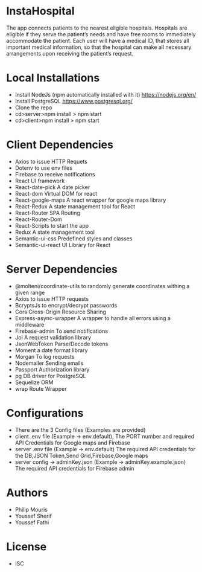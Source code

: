 # InstaHospital
The app connects patients to the nearest eligible hospitals.
Hospitals are eligible if they serve the patient’s needs and have free rooms to immediately accommodate the patient.
Each user will have a medical ID, that stores all important medical information, so that the hospital can make all necessary arrangements upon receiving the patient’s request.

# Local Installations
 * Install NodeJs (npm automatically installed with it) https://nodejs.org/en/
 * Install PostgreSQL https://www.postgresql.org/
 * Clone the repo
 * cd>server>npm install > npm start
 * cd>client>npm install > npm start

# Client Dependencies
 * Axios to issue HTTP Requets
 * Dotenv to use env files
 * Firebase to receive notifications
 * React UI framework
 * React-date-pick A date picker
 * React-dom Virtual DOM for react
 * React-google-maps A react wrapper for google maps library
 * React-Redux A state management tool for React
 * React-Router SPA Routing
 * React-Router-Dom 
 * React-Scripts to start the app
 * Redux A state management tool
 * Semantic-ui-css Predefined styles and classes
 * Semantic-ui-react UI Library for React
 
 # Server Dependencies
  * @molteni/coordinate-utils to randomly generate coordinates withing a given range
  * Axios to issue HTTP requests
  * BcryptsJs to encrypt/decrypt passwords
  * Cors Cross-Origin Resource Sharing 
  * Express-async-wrapper A wrapper to handle all errors using a middleware
  * Firebase-admin To send notifications
  * Joi A request validation library
  * JsonWebToken Parse/Decode tokens
  * Moment a date format library
  * Morgan To log requests
  * Nodemailer Sending emails
  * Passport Authorization library
  * pg DB driver for PostgreSQL
  * Sequelize ORM
  * wrap Route Wrapper
  
  # Configurations
  * There are the 3 Config files (Examples are provided)
  * client .env file (Example -> env.default), The PORT number and required API Credentials for Google maps and Firebase
  * server .env file (Example -> env.default) The required API credentials for the DB,JSON Token,Send Grid,Firebase,Google maps
  * server config -> adminKey.json (Example -> adminKey.example.json) The required API credentials for Firebase admin
  
  # Authors
  *  Philip Mouris
  * Youssef Sherif
  * Youssef Fathi
  
  # License
  * ISC
